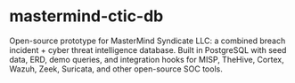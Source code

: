 # mastermind-ctic-db
Open-source prototype for MasterMind Syndicate LLC: a combined breach incident + cyber threat intelligence database. Built in PostgreSQL with seed data, ERD, demo queries, and integration hooks for MISP, TheHive, Cortex, Wazuh, Zeek, Suricata, and other open-source SOC tools.
